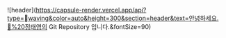![header](https://capsule-render.vercel.app/api?type=waving&color=auto&height=300&section=header&text=안녕하세요.👋%20정태영의 Git Repository 입니다.&fontSize=90)

<!--
**Jty98/Jty98** is a ✨ _special_ ✨ repository because its `README.md` (this file) appears on your GitHub profile.

Here are some ideas to get you started:

- 🔭 I’m currently working on ...
- 🌱 I’m currently learning ...
- 👯 I’m looking to collaborate on ...
- 🤔 I’m looking for help with ...
- 💬 Ask me about ...
- 📫 How to reach me: ...
- 😄 Pronouns: ...
- ⚡ Fun fact: ...
-->
